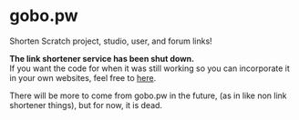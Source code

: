 # gobo.pw
Shorten Scratch project, studio, user, and forum links!

<b>The link shortener service has been shut down.</b><br>
If you want the code for when it was still working so you can incorporate it in your own websites, feel free to [here](https://github.com/Ezlambry/gobo.pw/tree/f4352ed980c375d12621cc97f053b0a35f82a9bc).

There will be more to come from gobo.pw in the future, (as in like non link shortener things), but for now, it is dead. 
